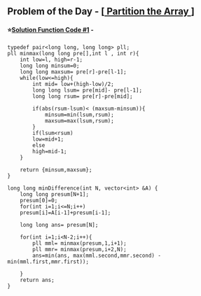 ## Problem of the Day - [<a href="https://practice.geeksforgeeks.org/problems/84912de770541b2a56bee869cf603fab990fd3e5/1"> Partition the Array </a>]


#### ⭐<ins>Solution Function Code #1</ins> -

    typedef pair<long long, long long> pll;
    pll minmax(long long pre[],int l , int r){
        int low=l, high=r-1;
        long long minsum=0;
        long long maxsum= pre[r]-pre[l-1];
        while(low<=high){
            int mid= low+(high-low)/2;
            long long lsum= pre[mid]- pre[l-1];
            long long rsum= pre[r]-pre[mid];
            
            if(abs(rsum-lsum)< (maxsum-minsum)){
                minsum=min(lsum,rsum);
                maxsum=max(lsum,rsum);
            }
            if(lsum<rsum)
            low=mid+1;
            else
            high=mid-1;
        }
        
        return {minsum,maxsum};
    }
    
    long long minDifference(int N, vector<int> &A) {
        long long presum[N+1];
        presum[0]=0;
        for(int i=1;i<=N;i++)
        presum[i]=A[i-1]+presum[i-1];
        
        long long ans= presum[N];
        
        for(int i=1;i<N-2;i++){
            pll mml= minmax(presum,1,i+1);
            pll mmr= minmax(presum,i+2,N);
            ans=min(ans, max(mml.second,mmr.second) - min(mml.first,mmr.first));
            
        }
        return ans;
    }
